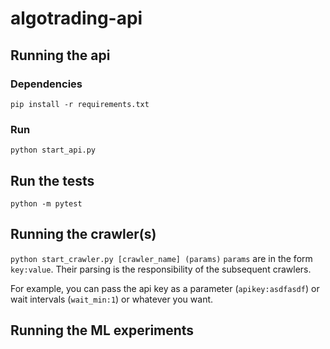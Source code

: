 # algotrading-api

## Running the api

### Dependencies

`pip install -r requirements.txt`

### Run

`python start_api.py`

## Run the tests
`python -m pytest`

## Running the crawler(s)

`python start_crawler.py [crawler_name] (params)`
`params` are in the form `key:value`. Their parsing is the responsibility of the subsequent crawlers.

For example, you can pass the api key as a parameter (`apikey:asdfasdf`) or wait intervals (`wait_min:1`) or whatever you want.

## Running the ML experiments
